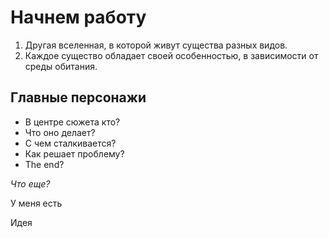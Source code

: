 # **Начнем работу**
1. Другая вселенная, в которой живут существа разных видов.
2. Каждое существо обладает своей особенностью, в зависимости от среды обитания.

## Главные персонажи
- В центре сюжета кто?
- Что оно делает?
- С чем сталкивается?
- Как решает проблему?
- The end?

*Что еще?*

У меня есть

Идея